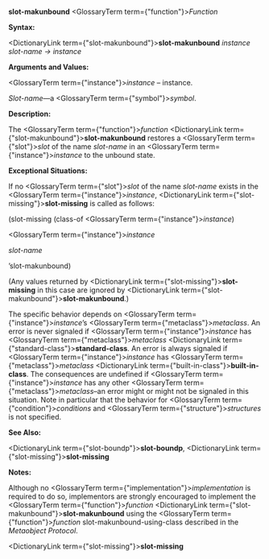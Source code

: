 **slot-makunbound** <GlossaryTerm  term={"function"}><i>Function</i></GlossaryTerm> 



**Syntax:** 



<DictionaryLink  term={"slot-makunbound"}><b>slot-makunbound</b></DictionaryLink> *instance slot-name → instance* 



**Arguments and Values:** 



<GlossaryTerm  term={"instance"}><i>instance</i></GlossaryTerm> – instance. 



*Slot-name*—a <GlossaryTerm  term={"symbol"}><i>symbol</i></GlossaryTerm>. 



**Description:** 



The <GlossaryTerm  term={"function"}><i>function</i></GlossaryTerm> <DictionaryLink  term={"slot-makunbound"}><b>slot-makunbound</b></DictionaryLink> restores a <GlossaryTerm  term={"slot"}><i>slot</i></GlossaryTerm> of the name *slot-name* in an <GlossaryTerm  term={"instance"}><i>instance</i></GlossaryTerm> to the unbound state. 



**Exceptional Situations:** 



If no <GlossaryTerm  term={"slot"}><i>slot</i></GlossaryTerm> of the name *slot-name* exists in the <GlossaryTerm  term={"instance"}><i>instance</i></GlossaryTerm>, <DictionaryLink  term={"slot-missing"}><b>slot-missing</b></DictionaryLink> is called as follows: 



(slot-missing (class-of <GlossaryTerm  term={"instance"}><i>instance</i></GlossaryTerm>) 



<GlossaryTerm  term={"instance"}><i>instance</i></GlossaryTerm> 



*slot-name* 



’slot-makunbound) 



(Any values returned by <DictionaryLink  term={"slot-missing"}><b>slot-missing</b></DictionaryLink> in this case are ignored by <DictionaryLink  term={"slot-makunbound"}><b>slot-makunbound</b></DictionaryLink>.) 



The specific behavior depends on <GlossaryTerm  term={"instance"}><i>instance</i></GlossaryTerm>’s <GlossaryTerm  term={"metaclass"}><i>metaclass</i></GlossaryTerm>. An error is never signaled if <GlossaryTerm  term={"instance"}><i>instance</i></GlossaryTerm> has <GlossaryTerm  term={"metaclass"}><i>metaclass</i></GlossaryTerm> <DictionaryLink  term={"standard-class"}><b>standard-class</b></DictionaryLink>. An error is always signaled if <GlossaryTerm  term={"instance"}><i>instance</i></GlossaryTerm> has <GlossaryTerm  term={"metaclass"}><i>metaclass</i></GlossaryTerm> <DictionaryLink  term={"built-in-class"}><b>built-in-class</b></DictionaryLink>. The consequences are undefined if <GlossaryTerm  term={"instance"}><i>instance</i></GlossaryTerm> has any other <GlossaryTerm  term={"metaclass"}><i>metaclass</i></GlossaryTerm>–an error might or might not be signaled in this situation. Note in particular that the behavior for <GlossaryTerm  term={"condition"}><i>conditions</i></GlossaryTerm> and <GlossaryTerm  term={"structure"}><i>structures</i></GlossaryTerm> is not specified. 



**See Also:** 



<DictionaryLink  term={"slot-boundp"}><b>slot-boundp</b></DictionaryLink>, <DictionaryLink  term={"slot-missing"}><b>slot-missing</b></DictionaryLink> 



**Notes:** 



Although no <GlossaryTerm  term={"implementation"}><i>implementation</i></GlossaryTerm> is required to do so, implementors are strongly encouraged to implement the <GlossaryTerm  term={"function"}><i>function</i></GlossaryTerm> <DictionaryLink  term={"slot-makunbound"}><b>slot-makunbound</b></DictionaryLink> using the <GlossaryTerm  term={"function"}><i>function</i></GlossaryTerm> slot-makunbound-using-class described in the *Metaobject Protocol*. 







 



 



<DictionaryLink  term={"slot-missing"}><b>slot-missing</b></DictionaryLink> 



